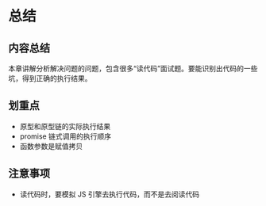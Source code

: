 # 总结

## 内容总结

本章讲解分析解决问题的问题，包含很多“读代码”面试题。要能识别出代码的一些坑，得到正确的执行结果。

## 划重点

- 原型和原型链的实际执行结果
- promise 链式调用的执行顺序
- 函数参数是赋值拷贝

## 注意事项

- 读代码时，要模拟 JS 引擎去执行代码，而不是去阅读代码

